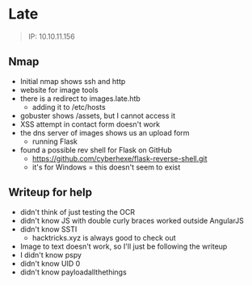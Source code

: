 # Late

> IP: 10.10.11.156

## Nmap

- Initial nmap shows ssh and http
- website for image tools
- there is a redirect to images.late.htb
	- adding it to /etc/hosts
- gobuster shows /assets, but I cannot access it
- XSS attempt in contact form doesn't work
- the dns server of images shows us an upload form
	- running Flask
- found a possible rev shell for Flask on GitHub
	- https://github.com/cyberhexe/flask-reverse-shell.git
	- it's for Windows
	= this doesn't seem to exist

## Writeup for help

- didn't think of just testing the OCR
- didn't know JS with double curly braces worked outside AngularJS
- didn't know SSTI
	- hacktricks.xyz is always good to check out
- Image to text doesn't work, so I'll just be following the writeup
- I didn't know pspy
- didn't know UID 0
- didn't know payloadallthethings
